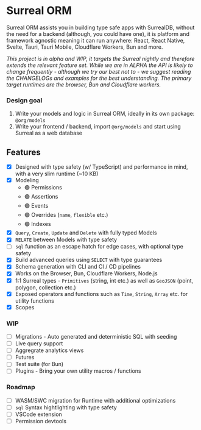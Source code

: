 # Surreal ORM

Surreal ORM assists you in building type safe apps with SurrealDB, without the need for a backend (although, you could have one), it is platform and framework agnostic meaning it can run anywhere: React, React Native, Svelte, Tauri, Tauri Mobile, Cloudflare Workers, Bun and more.

*This project is in alpha and WIP, it targets the Surreal nightly and therefore extends the relevant feature set. While we are in ALPHA the API is likely to change frequently - although we try our best not to - we suggest reading the CHANGELOGs and examples for the best understanding. The primary target runtimes are the browser, Bun and Cloudflare workers.*

### Design goal

1) Write your models and logic in Surreal ORM, ideally in its own package: `@org/models`
2) Write your frontend / backend, import `@org/models` and start using Surreal as a web database

## Features
- [x] Designed with type safety (w/ TypeScript) and performance in mind, with a very slim runtime (~10 KB)
- [x] Modeling 
	- 🟢 Permissions
	- 🟢 Assertions
	- 🟢 Events
	- 🟢 Overrides (`name`, `flexible` etc.)
	- 🟢 Indexes
- [x] `Query`, `Create`, `Update` and `Delete` with fully typed Models
- [x] `RELATE` between Models with type safety
- [ ] `sql` function as an escape hatch for edge cases, with optional type safety
- [x] Build advanced queries using `SELECT` with type guarantees
- [x] Schema generation with CLI and CI / CD pipelines
- [x] Works on the Browser, Bun, Cloudflare Workers, Node.js
- [x] 1:1 Surreal types - `Primitives` (string, int etc.) as well as `GeoJSON` (point, polygon, collection etc.)
- [x] Exposed operators and functions such as `Time`, `String`, `Array` etc. for utility functions
- [x] Scopes

### WIP
- [ ] Migrations - Auto generated and deterministic SQL with seeding
- [ ] Live query support
- [ ] Aggregrate analytics views
- [ ] Futures
- [ ] Test suite (for Bun)
- [ ] Plugins - Bring your own utility macros / functions

### Roadmap
- [ ] WASM/SWC migration for Runtime with additional optimizations
- [ ] `sql` Syntax hightlighting with type safety
- [ ] VSCode extension
- [ ] Permission devtools